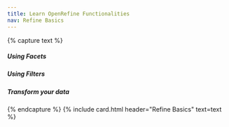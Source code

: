```yaml
---
title: Learn OpenRefine Functionalities
nav: Refine Basics
---
```



{% capture text %}
##### Using Facets

##### Using Filters

##### Transform your data


{% endcapture %}
{% include card.html header="Refine Basics" text=text %}

